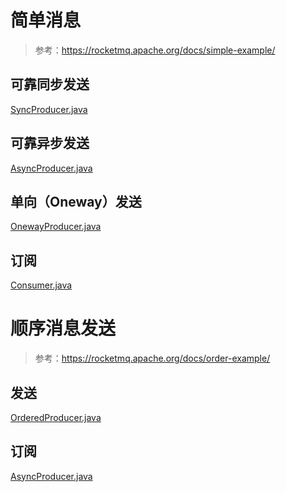 
# 简单消息

> 参考：https://rocketmq.apache.org/docs/simple-example/

## 可靠同步发送
  [SyncProducer.java](mq-producer/src/main/java/com/github/feifuzeng/mq/rocketmq/simple/SyncProducer.java)
## 可靠异步发送
  [AsyncProducer.java](mq-producer/src/main/java/com/github/feifuzeng/mq/rocketmq/simple/AsyncProducer.java)
## 单向（Oneway）发送
  [OnewayProducer.java](mq-producer/src/main/java/com/github/feifuzeng/mq/rocketmq/simple/OnewayProducer.java)
## 订阅
  [Consumer.java](mq-consumer/src/main/java/com/github/feifuzeng/mq/rocketmq/simple/Consumer.java)
  
# 顺序消息发送

> 参考：https://rocketmq.apache.org/docs/order-example/

## 发送
  [OrderedProducer.java](mq-producer/src/main/java/com/github/feifuzeng/mq/rocketmq/order/OrderedProducer.java)
## 订阅
  [AsyncProducer.java](mq-consumer/src/main/java/com/github/feifuzeng/mq/rocketmq/order/OrderedConsumer.java)
